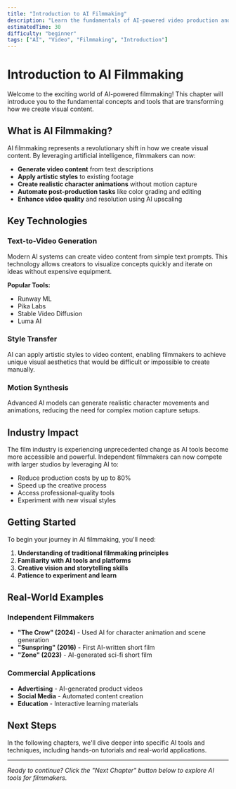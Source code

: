 ```yaml
---
title: "Introduction to AI Filmmaking"
description: "Learn the fundamentals of AI-powered video production and understand how artificial intelligence is revolutionizing the film industry."
estimatedTime: 30
difficulty: "beginner"
tags: ["AI", "Video", "Filmmaking", "Introduction"]
---
```


# Introduction to AI Filmmaking

Welcome to the exciting world of AI-powered filmmaking! This chapter will introduce you to the fundamental concepts and tools that are transforming how we create visual content.

## What is AI Filmmaking?

AI filmmaking represents a revolutionary shift in how we create visual content. By leveraging artificial intelligence, filmmakers can now:

- **Generate video content** from text descriptions
- **Apply artistic styles** to existing footage
- **Create realistic character animations** without motion capture
- **Automate post-production tasks** like color grading and editing
- **Enhance video quality** and resolution using AI upscaling

## Key Technologies

### Text-to-Video Generation
Modern AI systems can create video content from simple text prompts. This technology allows creators to visualize concepts quickly and iterate on ideas without expensive equipment.

**Popular Tools:**
- Runway ML
- Pika Labs
- Stable Video Diffusion
- Luma AI

### Style Transfer
AI can apply artistic styles to video content, enabling filmmakers to achieve unique visual aesthetics that would be difficult or impossible to create manually.

### Motion Synthesis
Advanced AI models can generate realistic character movements and animations, reducing the need for complex motion capture setups.

## Industry Impact

The film industry is experiencing unprecedented change as AI tools become more accessible and powerful. Independent filmmakers can now compete with larger studios by leveraging AI to:

- Reduce production costs by up to 80%
- Speed up the creative process
- Access professional-quality tools
- Experiment with new visual styles

## Getting Started

To begin your journey in AI filmmaking, you'll need:

1. **Understanding of traditional filmmaking principles**
2. **Familiarity with AI tools and platforms**
3. **Creative vision and storytelling skills**
4. **Patience to experiment and learn**

## Real-World Examples

### Independent Filmmakers
- **"The Crow" (2024)** - Used AI for character animation and scene generation
- **"Sunspring" (2016)** - First AI-written short film
- **"Zone" (2023)** - AI-generated sci-fi short film

### Commercial Applications
- **Advertising** - AI-generated product videos
- **Social Media** - Automated content creation
- **Education** - Interactive learning materials

## Next Steps

In the following chapters, we'll dive deeper into specific AI tools and techniques, including hands-on tutorials and real-world applications.

---

*Ready to continue? Click the "Next Chapter" button below to explore AI tools for filmmakers.*
